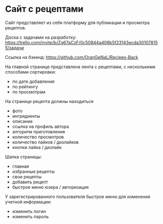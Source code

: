 # Сайт с рецептами

Сайт представляет из себя платформу для публикации и просмотра рецептов.

Доска с задачами на разработку: https://trello.com/invite/b/Zg67aCzF/0c50844a406b5f23143ecda301078155/задачи

Ссылка на бэкенд: https://github.com/OranGeNaL/Recipes-Back

На главной странице представлена лента с рецептами, с несколькими способами сортировки:
 - по дате добавления
 - по рейтингу
 - по просмотрам

На странице рецепта должны находиться
 - фото
 - ингридиенты
 - описание
 - ссылка на профиль автора
 - алгоритм приготовления
 - количество просмотров
 - количество лайков / дизлайков
 - кнопки лайка / дизлайк

Шапка страницы:
 - главная
 - избранные рецепты
 - свои рецепты
 - добавить рецепт
 - быстрое меню юзера / авторизация

У зарегистрированного пользователя быстрое меню для изменения учетной информации:
 - изменить логин
 - изменить пароль
